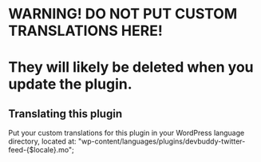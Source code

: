 # WARNING! DO NOT PUT CUSTOM TRANSLATIONS HERE! #

# They will likely be deleted when you update the plugin.

## Translating this plugin
Put your custom translations for this plugin in your WordPress language directory, located at: "wp-content/languages/plugins/devbuddy-twitter-feed-{$locale}.mo";